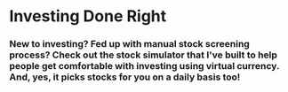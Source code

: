 # Investing Done Right

### New to investing? Fed up with manual stock screening process? Check out the stock simulator that I've built to help people get comfortable with investing using virtual currency. And, yes, it picks stocks for you on a daily basis too! 


